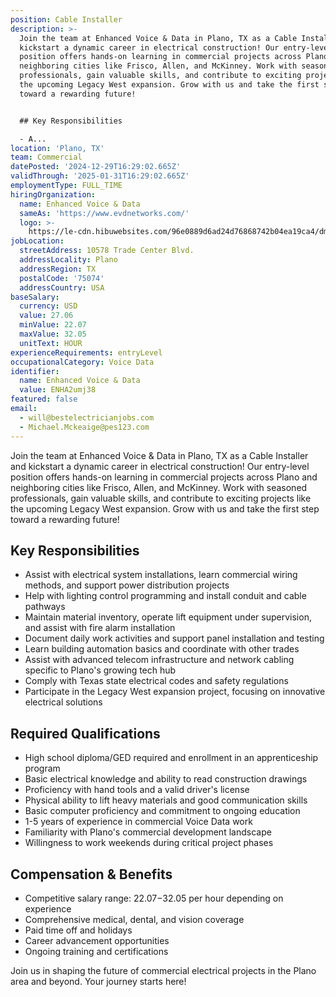 ```yaml
---
position: Cable Installer
description: >-
  Join the team at Enhanced Voice & Data in Plano, TX as a Cable Installer and
  kickstart a dynamic career in electrical construction! Our entry-level
  position offers hands-on learning in commercial projects across Plano and
  neighboring cities like Frisco, Allen, and McKinney. Work with seasoned
  professionals, gain valuable skills, and contribute to exciting projects like
  the upcoming Legacy West expansion. Grow with us and take the first step
  toward a rewarding future!


  ## Key Responsibilities

  - A...
location: 'Plano, TX'
team: Commercial
datePosted: '2024-12-29T16:29:02.665Z'
validThrough: '2025-01-31T16:29:02.665Z'
employmentType: FULL_TIME
hiringOrganization:
  name: Enhanced Voice & Data
  sameAs: 'https://www.evdnetworks.com/'
  logo: >-
    https://le-cdn.hibuwebsites.com/96e0889d6ad24d76868742b04ea19ca4/dms3rep/multi/opt/enhanced-voice-and-data-networks-logo-530w.jpg
jobLocation:
  streetAddress: 10578 Trade Center Blvd.
  addressLocality: Plano
  addressRegion: TX
  postalCode: '75074'
  addressCountry: USA
baseSalary:
  currency: USD
  value: 27.06
  minValue: 22.07
  maxValue: 32.05
  unitText: HOUR
experienceRequirements: entryLevel
occupationalCategory: Voice Data
identifier:
  name: Enhanced Voice & Data
  value: ENHA2umj38
featured: false
email:
  - will@bestelectricianjobs.com
  - Michael.Mckeaige@pes123.com
---
```




Join the team at Enhanced Voice & Data in Plano, TX as a Cable Installer and kickstart a dynamic career in electrical construction! Our entry-level position offers hands-on learning in commercial projects across Plano and neighboring cities like Frisco, Allen, and McKinney. Work with seasoned professionals, gain valuable skills, and contribute to exciting projects like the upcoming Legacy West expansion. Grow with us and take the first step toward a rewarding future!

## Key Responsibilities
- Assist with electrical system installations, learn commercial wiring methods, and support power distribution projects
- Help with lighting control programming and install conduit and cable pathways
- Maintain material inventory, operate lift equipment under supervision, and assist with fire alarm installation
- Document daily work activities and support panel installation and testing
- Learn building automation basics and coordinate with other trades
- Assist with advanced telecom infrastructure and network cabling specific to Plano's growing tech hub
- Comply with Texas state electrical codes and safety regulations
- Participate in the Legacy West expansion project, focusing on innovative electrical solutions

## Required Qualifications
- High school diploma/GED required and enrollment in an apprenticeship program
- Basic electrical knowledge and ability to read construction drawings
- Proficiency with hand tools and a valid driver's license
- Physical ability to lift heavy materials and good communication skills
- Basic computer proficiency and commitment to ongoing education
- 1-5 years of experience in commercial Voice Data work
- Familiarity with Plano's commercial development landscape
- Willingness to work weekends during critical project phases

## Compensation & Benefits
- Competitive salary range: $22.07-$32.05 per hour depending on experience
- Comprehensive medical, dental, and vision coverage
- Paid time off and holidays
- Career advancement opportunities
- Ongoing training and certifications

Join us in shaping the future of commercial electrical projects in the Plano area and beyond. Your journey starts here!